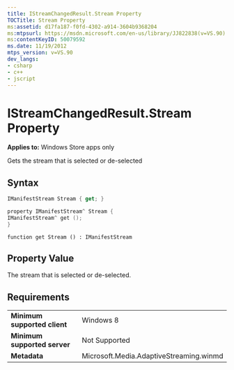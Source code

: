 ```yaml
---
title: IStreamChangedResult.Stream Property
TOCTitle: Stream Property
ms:assetid: d17fa187-f0fd-4302-a914-3604b9368204
ms:mtpsurl: https://msdn.microsoft.com/en-us/library/JJ822838(v=VS.90)
ms:contentKeyID: 50079592
ms.date: 11/19/2012
mtps_version: v=VS.90
dev_langs:
- csharp
- c++
- jscript
---
```


# IStreamChangedResult.Stream Property

**Applies to:** Windows Store apps only

Gets the stream that is selected or de-selected

## Syntax

``` csharp
IManifestStream Stream { get; }
```

``` c++
property IManifestStream^ Stream {
IManifestStream^ get ();
}
```

``` jscript
function get Stream () : IManifestStream
```

## Property Value

The stream that is selected or de-selected.

## Requirements

|||
|--- |--- |
|**Minimum supported client**|Windows 8|
|**Minimum supported server**|Not Supported|
|**Metadata**|Microsoft.Media.AdaptiveStreaming.winmd|

